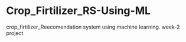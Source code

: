 # Crop_Firtilizer_RS-Using-ML
crop_firtilizer_Reecomendation system using machine learning.
week-2 project 
